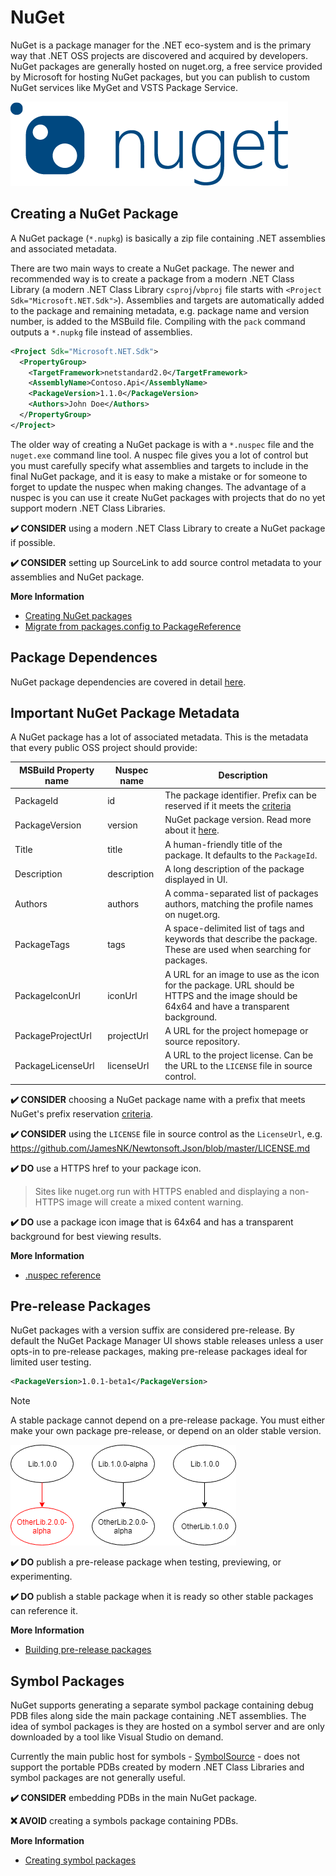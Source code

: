 # NuGet

NuGet is a package manager for the .NET eco-system and is the primary way that .NET OSS projects are discovered and acquired by developers. NuGet packages are generally hosted on nuget.org, a free service provided by Microsoft for hosting NuGet packages, but you can publish to custom NuGet services like MyGet and VSTS Package Service.

![NuGet](../images/nuget-logo.png "NuGet")

## Creating a NuGet Package

A NuGet package (`*.nupkg`) is basically a zip file containing .NET assemblies and associated metadata.

There are two main ways to create a NuGet package. The newer and recommended way is to create a package from a modern .NET Class Library (a modern .NET Class Library `csproj`/`vbproj` file starts with `<Project Sdk="Microsoft.NET.Sdk">`). Assemblies and targets are automatically added to the package and remaining metadata, e.g. package name and version number, is added to the MSBuild file. Compiling with the `pack` command outputs a `*.nupkg` file instead of assemblies.

```xml
<Project Sdk="Microsoft.NET.Sdk">
  <PropertyGroup>
    <TargetFramework>netstandard2.0</TargetFramework>
    <AssemblyName>Contoso.Api</AssemblyName>
    <PackageVersion>1.1.0</PackageVersion>
    <Authors>John Doe</Authors>
  </PropertyGroup>
</Project>
```

The older way of creating a NuGet package is with a `*.nuspec` file and the `nuget.exe` command line tool. A nuspec file gives you a lot of control but you must carefully specify what assemblies and targets to include in the final NuGet package, and it is easy to make a mistake or for someone to forget to update the nuspec when making changes. The advantage of a nuspec is you can use it create NuGet packages with projects that do no yet support modern .NET Class Libraries.

**✔️ CONSIDER** using a modern .NET Class Library to create a NuGet package if possible.

**✔️ CONSIDER** setting up SourceLink to add source control metadata to your assemblies and NuGet package.

**More Information**

* [Creating NuGet packages](https://docs.microsoft.com/en-us/nuget/create-packages/creating-a-package)
* [Migrate from packages.config to PackageReference](https://docs.microsoft.com/en-us/nuget/reference/migrate-packages-config-to-package-reference)

## Package Dependences

NuGet package dependencies are covered in detail [here](./dependencies.md).

## Important NuGet Package Metadata

A NuGet package has a lot of associated metadata. This is the metadata that every public OSS project should provide:

| MSBuild Property name            | Nuspec name              | Description  |
| -------------------------------- | ------------------------ | ------------ |
| PackageId                        | id                       | The package identifier. Prefix can be reserved if it meets the [criteria](https://docs.microsoft.com/en-us/nuget/reference/id-prefix-reservation) |
| PackageVersion                   | version                  | NuGet package version. Read more about it [here](./versioning.md#nuget-package-version).             |
| Title                            | title                    | A human-friendly title of the package. It defaults to the `PackageId`.             |
| Description                      | description              | A long description of the package displayed in UI.             |
| Authors                          | authors                  | A comma-separated list of packages authors, matching the profile names on nuget.org.             |
| PackageTags                      | tags                     | A space-delimited list of tags and keywords that describe the package. These are used when searching for packages.             |
| PackageIconUrl                   | iconUrl                  | A URL for an image to use as the icon for the package. URL should be HTTPS and the image should be 64x64 and have a transparent background.             |
| PackageProjectUrl                | projectUrl               | A URL for the project homepage or source repository.             |
| PackageLicenseUrl                | licenseUrl               | A URL to the project license. Can be the URL to the `LICENSE` file in source control.             |

**✔️ CONSIDER** choosing a NuGet package name with a prefix that meets NuGet's prefix reservation [criteria](https://docs.microsoft.com/en-us/nuget/reference/id-prefix-reservation).

**✔️ CONSIDER** using the `LICENSE` file in source control as the `LicenseUrl`, e.g. https://github.com/JamesNK/Newtonsoft.Json/blob/master/LICENSE.md

**✔️ DO** use a HTTPS href to your package icon.

> Sites like nuget.org run with HTTPS enabled and displaying a non-HTTPS image will create a mixed content warning.

**✔️ DO** use a package icon image that is 64x64 and has a transparent background for best viewing results.

**More Information**

* [.nuspec reference](https://docs.microsoft.com/en-us/nuget/reference/nuspec)

## Pre-release Packages

NuGet packages with a version suffix are considered pre-release. By default the NuGet Package Manager UI shows stable releases unless a user opts-in to pre-release packages, making pre-release packages ideal for limited user testing.

```xml
<PackageVersion>1.0.1-beta1</PackageVersion>
```

> [!NOTE]
> A stable package cannot depend on a pre-release package. You must either make your own package pre-release, or depend on an older stable version.

![Nuget pre-release package dependency](../images/nuget-prerelease-package.png "Nuget pre-release package dependency")

**✔️ DO** publish a pre-release package when testing, previewing, or experimenting.

**✔️ DO** publish a stable package when it is ready so other stable packages can reference it.

**More Information**

* [Building pre-release packages](https://docs.microsoft.com/en-us/nuget/create-packages/prerelease-packages)

## Symbol Packages

NuGet supports generating a separate symbol package containing debug PDB files along side the main package containing .NET assemblies. The idea of symbol packages is they are hosted on a symbol server and are only downloaded by a tool like Visual Studio on demand.

Currently the main public host for symbols - [SymbolSource](http://www.symbolsource.org/) - does not support the portable PDBs created by modern .NET Class Libraries and symbol packages are not generally useful.

**✔️ CONSIDER** embedding PDBs in the main NuGet package.

**❌ AVOID** creating a symbols package containing PDBs.

**More Information**

* [Creating symbol packages](https://docs.microsoft.com/en-us/nuget/create-packages/symbol-packages)